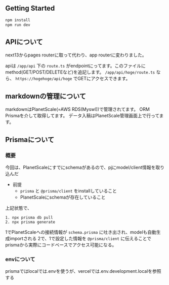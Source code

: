 ## Getting Started

```bash
npm install
npm run dev
```

## APIについて

next13からpages routerに取って代わり、app routerに変わりました。

apiは `/app/api` 下の `route.ts` がendpointにってます。このファイルにmethod(GET/POST/DELETEなど)を追記します。
`/app/api/hoge/route.ts` なら、 `https://hogehoge/api/hoge` でGETにアクセスできます。

## markdownの管理について

markdownはPlanetScale(=AWS RDS(Myswl))で管理されてます。
ORM Prismaを介して取得してます。
データ入稿はPlanetScale管理画面上で行ってます。

## Prismaについて

### 概要

今回は、PlanetScaleにすでにschemaがあるので、pjにmodel/client情報を取り込んだ

- 前提
  - `prisma` と `@prisma/client` をinstallしていること
  - PlanetScaleにschemaが存在していること

上記状態で、

```
1. npx prisma db pull
2. npx prisma generate
```

1でPlanetScaleへの接続情報が `schema.prisma` に吐き出され、modelも自動生成importされる
2で、1で設定した情報を `@prisma/client` に伝えることでprismaから実際にコードベースでアクセス可能になる。

### envについて

prismaではlocalでは.envを使うが、vercelでは.env.development.localを参照する
